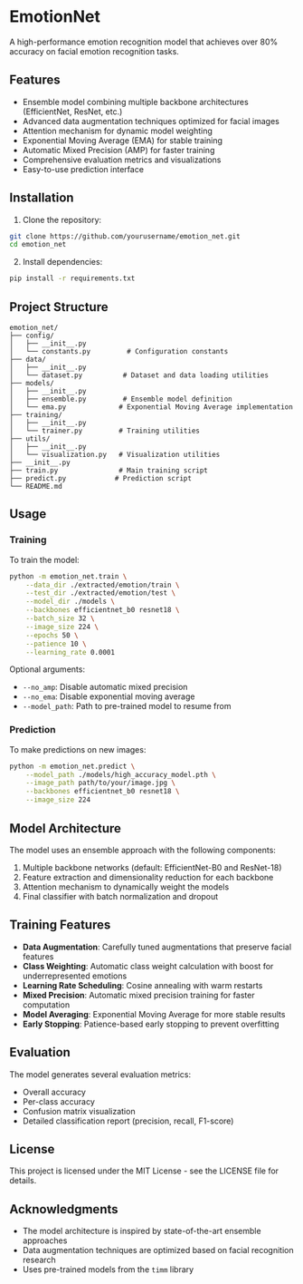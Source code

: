 # EmotionNet

A high-performance emotion recognition model that achieves over 80% accuracy on facial emotion recognition tasks.

## Features

- Ensemble model combining multiple backbone architectures (EfficientNet, ResNet, etc.)
- Advanced data augmentation techniques optimized for facial images
- Attention mechanism for dynamic model weighting
- Exponential Moving Average (EMA) for stable training
- Automatic Mixed Precision (AMP) for faster training
- Comprehensive evaluation metrics and visualizations
- Easy-to-use prediction interface

## Installation

1. Clone the repository:
```bash
git clone https://github.com/yourusername/emotion_net.git
cd emotion_net
```

2. Install dependencies:
```bash
pip install -r requirements.txt
```

## Project Structure

```
emotion_net/
├── config/
│   ├── __init__.py
│   └── constants.py         # Configuration constants
├── data/
│   ├── __init__.py
│   └── dataset.py          # Dataset and data loading utilities
├── models/
│   ├── __init__.py
│   ├── ensemble.py         # Ensemble model definition
│   └── ema.py             # Exponential Moving Average implementation
├── training/
│   ├── __init__.py
│   └── trainer.py         # Training utilities
├── utils/
│   ├── __init__.py
│   └── visualization.py   # Visualization utilities
├── __init__.py
├── train.py               # Main training script
├── predict.py            # Prediction script
└── README.md
```

## Usage

### Training

To train the model:

```bash
python -m emotion_net.train \
    --data_dir ./extracted/emotion/train \
    --test_dir ./extracted/emotion/test \
    --model_dir ./models \
    --backbones efficientnet_b0 resnet18 \
    --batch_size 32 \
    --image_size 224 \
    --epochs 50 \
    --patience 10 \
    --learning_rate 0.0001
```

Optional arguments:
- `--no_amp`: Disable automatic mixed precision
- `--no_ema`: Disable exponential moving average
- `--model_path`: Path to pre-trained model to resume from

### Prediction

To make predictions on new images:

```bash
python -m emotion_net.predict \
    --model_path ./models/high_accuracy_model.pth \
    --image_path path/to/your/image.jpg \
    --backbones efficientnet_b0 resnet18 \
    --image_size 224
```

## Model Architecture

The model uses an ensemble approach with the following components:

1. Multiple backbone networks (default: EfficientNet-B0 and ResNet-18)
2. Feature extraction and dimensionality reduction for each backbone
3. Attention mechanism to dynamically weight the models
4. Final classifier with batch normalization and dropout

## Training Features

- **Data Augmentation**: Carefully tuned augmentations that preserve facial features
- **Class Weighting**: Automatic class weight calculation with boost for underrepresented emotions
- **Learning Rate Scheduling**: Cosine annealing with warm restarts
- **Mixed Precision**: Automatic mixed precision training for faster computation
- **Model Averaging**: Exponential Moving Average for more stable results
- **Early Stopping**: Patience-based early stopping to prevent overfitting

## Evaluation

The model generates several evaluation metrics:
- Overall accuracy
- Per-class accuracy
- Confusion matrix visualization
- Detailed classification report (precision, recall, F1-score)

## License

This project is licensed under the MIT License - see the LICENSE file for details.

## Acknowledgments

- The model architecture is inspired by state-of-the-art ensemble approaches
- Data augmentation techniques are optimized based on facial recognition research
- Uses pre-trained models from the `timm` library 